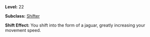 <!-- TITLE: Shift: Jaguar -->
<!-- SUBTITLE:  -->

**Level:** 22

**Subclass:** [Shifter](shifter)

**Shift Effect:** You shift into the form of a jaguar, greatly increasing your movement speed.